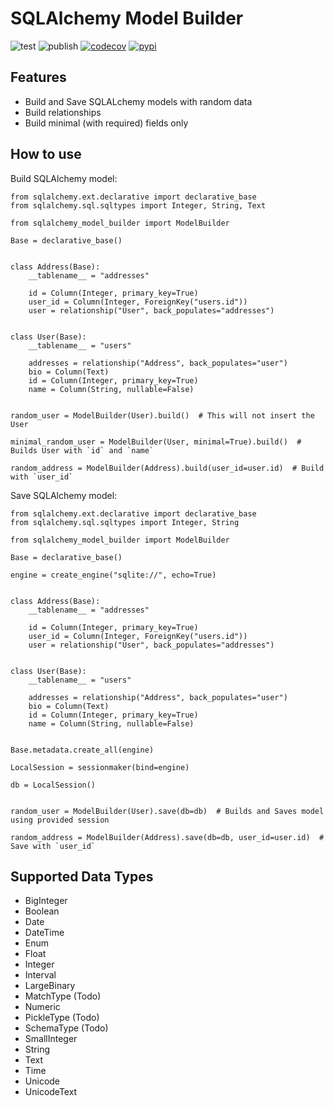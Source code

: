 # SQLAlchemy Model Builder
![test](https://github.com/aminalaee/sqlalchemy-model-builder/actions/workflows/test.yml/badge.svg) ![publish](https://github.com/aminalaee/sqlalchemy-model-builder/actions/workflows/publish.yml/badge.svg) [![codecov](https://codecov.io/gh/aminalaee/sqlalchemy-model-builder/branch/main/graph/badge.svg?token=QOLK6R9M52)](https://codecov.io/gh/aminalaee/sqlalchemy-model-builder) 
[![pypi](https://img.shields.io/pypi/v/sqlalchemy-model-builder?color=%2334D058&label=pypi)](https://pypi.org/project/sqlalchemy-model-builder/)

## Features
- Build and Save SQLALchemy models with random data
- Build relationships
- Build minimal (with required) fields only

## How to use
Build SQLAlchemy model:
```
from sqlalchemy.ext.declarative import declarative_base
from sqlalchemy.sql.sqltypes import Integer, String, Text

from sqlalchemy_model_builder import ModelBuilder

Base = declarative_base()


class Address(Base):
    __tablename__ = "addresses"

    id = Column(Integer, primary_key=True)
    user_id = Column(Integer, ForeignKey("users.id"))
    user = relationship("User", back_populates="addresses")


class User(Base):
    __tablename__ = "users"

    addresses = relationship("Address", back_populates="user")
    bio = Column(Text)
    id = Column(Integer, primary_key=True)
    name = Column(String, nullable=False)


random_user = ModelBuilder(User).build()  # This will not insert the User

minimal_random_user = ModelBuilder(User, minimal=True).build()  # Builds User with `id` and `name`

random_address = ModelBuilder(Address).build(user_id=user.id)  # Build with `user_id`
```

Save SQLAlchemy model:
```
from sqlalchemy.ext.declarative import declarative_base
from sqlalchemy.sql.sqltypes import Integer, String

from sqlalchemy_model_builder import ModelBuilder

Base = declarative_base()

engine = create_engine("sqlite://", echo=True)


class Address(Base):
    __tablename__ = "addresses"

    id = Column(Integer, primary_key=True)
    user_id = Column(Integer, ForeignKey("users.id"))
    user = relationship("User", back_populates="addresses")


class User(Base):
    __tablename__ = "users"

    addresses = relationship("Address", back_populates="user")
    bio = Column(Text)
    id = Column(Integer, primary_key=True)
    name = Column(String, nullable=False)


Base.metadata.create_all(engine)

LocalSession = sessionmaker(bind=engine)

db = LocalSession()


random_user = ModelBuilder(User).save(db=db)  # Builds and Saves model using provided session

random_address = ModelBuilder(Address).save(db=db, user_id=user.id)  # Save with `user_id`
```

## Supported Data Types
- BigInteger
- Boolean
- Date
- DateTime
- Enum
- Float
- Integer
- Interval
- LargeBinary
- MatchType (Todo)
- Numeric
- PickleType (Todo)
- SchemaType (Todo)
- SmallInteger
- String
- Text
- Time
- Unicode
- UnicodeText
